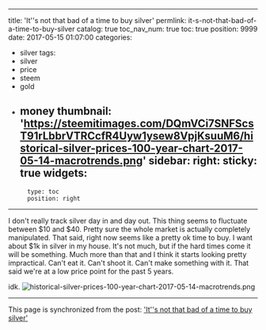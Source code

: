 
---
title: 'It''s not that bad of a time to buy silver'
permlink: it-s-not-that-bad-of-a-time-to-buy-silver
catalog: true
toc_nav_num: true
toc: true
position: 9999
date: 2017-05-15 01:07:00
categories:
- silver
tags:
- silver
- price
- steem
- gold
- money
thumbnail: 'https://steemitimages.com/DQmVCi7SNFScsT91rLbbrVTRCcfR4Uyw1ysew8VpjKsuuM6/historical-silver-prices-100-year-chart-2017-05-14-macrotrends.png'
sidebar:
    right:
        sticky: true
widgets:
    -
        type: toc
        position: right
---


I don't really track silver day in and day out.  This thing seems to fluctuate between $10 and $40.  Pretty sure the whole market is actually completely manipulated.  That said, right now seems like a pretty ok time to buy.  I want about $1k in silver in my house.  It's not much, but if the hard times come it will be something.  Much more than that and I think it starts looking pretty impractical.  Can't eat it.  Can't shoot it.  Can't make something with it.  That said we're at a low price point for the past 5 years. 

idk.
![historical-silver-prices-100-year-chart-2017-05-14-macrotrends.png](https://steemitimages.com/DQmVCi7SNFScsT91rLbbrVTRCcfR4Uyw1ysew8VpjKsuuM6/historical-silver-prices-100-year-chart-2017-05-14-macrotrends.png)

- - -

This page is synchronized from the post: ['It''s not that bad of a time to buy silver'](https://steemit.com/@aggroed/it-s-not-that-bad-of-a-time-to-buy-silver)
